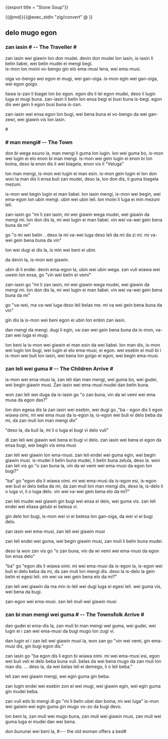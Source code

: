 {{export title = "Stone Soup"}}

{{@md}}{{@exec_stdin "zig/convert" @ }}
<h2>delo mugo egon</h2>

<h3>zan iasin # -- The Traveller #</h3>

zan iasin wei giawin lon don mudei. devin don mudei lon iasin, is-iasin li belin liabei, wei belin mudei ei mengi begi.    
is-mon lon moini vo-bengo gin elo ema-musi lena, wei ema-musi.

oiga vo-bengo wei egon ei mugi, wei gan-oiga. is-mon egin wei gan-oiga, wei egon goigo.

liawa is-zan li biagei lon bo egon. egon dis li lei egon mudei, deso li lugin luga ei mugi buna. zan-iasin li belin lon ensa begi ei busi buna is-begi. egon dis wei gein li egon busi buna is-zan.

zan-iasin wei ensa egon lon bugi, wei bena buna ei vo-bengo da wei gan-zewi, wei giawin vis lon iasin.

#<h3># man mengi# -- The Town</h3>

don bi wega esuno la, man mengi li guma lon lugin. lon wei guma bo, is-mon wei lugin ei elo enon bi man mengi. is-mon wei gein lugin ei enon bi lon boina, deso la enon dis li wei biagela, enon vis li "Veluga" 

lon man mengi, is-mon wei lugin ei man esin. is-mon gein lugin ei lon don won la man dis li ensa buli zan mudei, deso la, lon don dis, li guma biagela mezuni.

is-mon wei begin lugin ei man liabei. lon iasin mengi, is-mon wei begin, wei ema-egon lon ubin mengi. ubin wei ubin leli. lon moini li luga ei min mezuni leli.

zan-iasin go "mi li zan iasin, mi wei giawin wega mudei, wei giawin da mengi mi. lon don dis la, mi wei lugin ei man liabei. vin wei va-wei gein bena buna da mi"

go "o mi wei belin .. deso la mi va-wei luga deso leli da mi da zi mi. mi va-wei gein bena buna da vin"

lon wei dugi ei dis la, is min wei beni ei ubin.

da devin la, is-mon wei giawin. 

ubin di li endei. devin ema-egon la, ubin wei ubin wega. zan vuli wiawa wei uwein lon ensa, go "vin wei belin ei vemi"

zan-iasin go "mi li zan iasin, mi wei giawin wega mudei, wei giawin da mengi mi. lon don dis la, mi wei lugin ei man liabei. vin wei va-wei gein bena buna da mi"

go "va-wei, ma va-wei luga deso leli belas me. mi va wei gein bena buna da vin"

gin dis la is-mon wei beni egon ei ubin lon enbin zan iasin.

dan mengi da mengi. dugi li egin, va-zan wei gein bena buna da is-mon, va-zan wei luga ei mugi. 

lon beni la is-mon wei giawin ei man esin da wei liabei.  lon man dis, is-mon wei lugin lon bugi, wei lugin ei elo ema-musi, ei egon. wei esebin ei muli bi i is-mon wei buli lon iasin, wei bena lon goigo ei egon, wei begin ema-musi. 

<h3> zan leli wei guma # -- The Children Arrive #</h3>

is-mon wei ema-musi la, zan leli dan man mengi, wei guma bo, wei gudei, wei begin giawin musi. Zan iasin wei ema-musi mudei dan belin buna.

won zan leli wei duga da is-iasin go "o zan buna, vin da wi vemi wei ema musa da egon das?"

lon don egesa dis la zan iasin wei esebin, wei dugi go ,"ba - egon dis li egon wiawa oimi, mi wei ema musi da is-egon la, is-egon wei buli ei delo beba da mi, da zan muli lon man mengi dis"

"deso la, da buli la, mi li o luga ei bugi vi delo vuli"

di zan leli wei giawin wei bena ei bugi vi delo. zan iasin wei bena ei egon da ensa bugi, wei begin vis ema musi

zan leli wei giawin lon ema-musi. zan leli endei wei guma egin, wei begin giawin musi. is-mudei li belin buna mudei, li belin buna zelula, deso la. won zan leli vis go "o zan buna la, vin da wi vemi wei ema-musi da egon lon bugi?"

"ba" go "egon dis li wiawa oimi. mi wei ema-musi da is-egon esi, is-egon wei buli ei delo beba da mi, da zan muli lon man mengi dis, deso la, is-delo li o luga vi, li o luga delo. vin wei va-wei gein bena elo da mi?"

zan leli mudei wei giawin gin bugi wei ensa ei delo, wei guma vis. zan leli endei wei eliasa gelubi ei belesa vi.

gin delo lon bugi, is-mon wei vi ei belesa lon gan-oiga, da wei vi ei bugi delo.

zan iasin wei ema-musi, zan leli wei giawin musi

zan leli endei wei guma, wei begin giawin musi, zan muli li belin buna mudei.

deso la won zan vis go "o zan buna, vin da wi vemi wei ema-musi da egon lon ensa delo"

"ba" go "egon dis li wiawa oimi. mi wei ema-musi da is-egon la, is-egon wei buli ei delo beba da mi, da zan muli lon mengi dis. deso la is-delo la gein belin ei egesi leli. vin wei va wei gein bena elo da mi?"

zan leli wei giawin da ma min is-leli wei dugi luga ei egesi leli. wei guma vis, wei bena da bugi.

zan-egon wei ema-musi. zan leli muli wei giawin musi

<h3> zan bi man mengi wei guma # -- The Townsfolk Arrive #</h3>

dan gudei ei ema-dis la, zan muli bi man mengi wei guma, wei gudei, wei lugin ei i zan wei ema-musi da bugi mugo lon zugi vi.

dan lugin ei i zan leli wei giawin musi la, won zan go "vin wei vemi, gin ema-musi dis, gin bugi egon dis."

zan iasin go "ba egon dis li egon bi wiawa oimi. mi wei ema-musi esi, egon wei buli veli ei delo beba buna vuli. belas da wei bena mugo da zan muli lon man dis. ... deso la, da wei belas leli ei demego, li o leli beba."

leli zan wei giawin mengi, wei egin guma gin beba.

zan lugin endei wei esebin zon ei wei mugi, wei giawin egin, wei egin guma gin mudei beba.

zan vuli edo bi mengi di go "mi li belin ubei dan boina, mi wei luga" is-mon wei gaiwin wei egin guma gin mugo vo-zo da bugi devo.

lon beni la, zan muli wei mugo buna, zan muli wei giawin musi, zan muli wei guma luga ei mudei dan wei bena.

don bununei wei beni la, #--- the old woman offers a bed#







